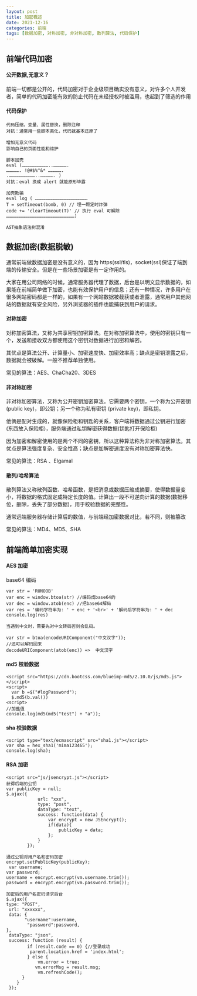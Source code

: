 ```yaml
---
layout: post
title: 加密概述
date: 2021-12-16
categories: 前端
tags: [数据加密, 对称加密, 非对称加密, 散列算法, 代码保护]
---
```


## 前端代码加密

#### 公开数据,无意义？

前端一切都是公开的，代码加密对于企业级项目确实没有意义，对许多个人开发者，简单的代码加密能有效的防止代码在未经授权时被滥用，也起到了筛选的作用

#### 代码保护

```
代码压缩，变量、属性替换，删除注释
对抗：通常用一些脚本美化，代码就基本还原了

增加无意义代码
影响自己的页面性能和维护

脚本加壳
eval (…………………………..…………….
……………. !@#$%^&* …………….
.…………………………..……………. )
对抗：eval 换成 alert 就能原形毕露

加壳欺骗
eval log ( ……………………………………………………
T = setTimeout(bomb, 0) // 埋一颗定时炸弹
code += 'clearTimeout(T)' // 执行 eval 可解除
……………………………………………………………………)

AST抽象语法树混淆
```

## 数据加密(数据脱敏)

通常前端做数据加密是没有意义的，因为 https(ssl/tls)，socket(ssl)保证了端到端的传输安全。但是在一些场景加密是有一定作用的。

大家在用公司网络的时候，通常服务器代理了数据，后台是以明文显示数据的，如果能在前端简单做下加密，也能有效保护用户的信息；还有一种情况，许多用户在很多网站密码都是一样的，如果有一个网站数据被截获或者泄露，通常用户其他网站的数据就有安全风险，另外浏览器的插件也能捕获到用户的请求。

#### 对称加密

对称加密算法，又称为共享密钥加密算法。在对称加密算法中，使用的密钥只有一个，发送和接收双方都使用这个密钥对数据进行加密和解密。

其优点是算法公开、计算量小、加密速度快、加密效率高；缺点是密钥泄露之后，数据就会被破解。一般不推荐单独使用。

常见的算法：AES、ChaCha20、3DES

#### 非对称加密

非对称加密算法，又称为公开密钥加密算法。它需要两个密钥，一个称为公开密钥 (public key)，即公钥；另一个称为私有密钥 (private key)，即私钥。

他俩是配对生成的，就像保险柜和钥匙的关系，客户端将数据通过公钥进行加密(东西放入保险柜)，服务端通过私钥解密获得数据(钥匙打开保险柜)

因为加密和解密使用的是两个不同的密钥，所以这种算法称为非对称加密算法。其优点是算法强度复杂、安全性高；缺点是加解密速度没有对称加密算法快。

常见的算法：RSA 、Elgamal

#### 散列/哈希算法

散列算法又称散列函数、哈希函数，是把消息或数据压缩成摘要，使得数据量变小，将数据的格式固定成特定长度的值。计算出一段不可逆向计算的数据(数据移位，删除，丢失了部分数据)，用于校验数据的完整性。

通常远端服务器存储计算后的数值，与前端经加密数据对比，若不同，则被篡改

常见的算法：MD4、MD5、SHA

## 前端简单加密实现

#### AES 加密

base64 编码

```
var str = 'RUNOOB'
var enc = window.btoa(str) //编码成base64的
var dec = window.atob(enc) //把base64解码
var res = '编码字符串为: ' + enc + '<br>' + '解码后字符串为: ' + dec
console.log(res)

当遇到中文时，需要先对中文转码否则会乱码。

var str = btoa(encodeURIComponent("中文汉字"));
//还可以解码回来
decodeURIComponent(atob(enc)) =>  中文汉字
```

#### md5 校验数据

```
<script src="https://cdn.bootcss.com/blueimp-md5/2.10.0/js/md5.js"></script>
<script>
  var b =$("#logPassword");
  $.md5(b.val())
<script>
//加盐值
console.log(md5(md5("test") + "a"));
```

#### sha 校验数据

```
<script type="text/ecmascript" src="sha1.js"></script>
var sha = hex_sha1('mima123465');
console.log(sha);
```

#### RSA 加密

```
<script src="js/jsencrypt.js"></script>
获得后端的公钥
var publicKey = null;
$.ajax({
            url: "xxx",
            type: "post",
            dataType: "text",
            success: function(data) {
                var encrypt = new JSEncrypt();
                if(data){
                    publicKey = data;
                };
            }
        });

通过公钥对用户名和密码加密
encrypt.setPublicKey(publicKey);
 var username;
var password;
username = encrypt.encrypt(vm.username.trim());
password = encrypt.encrypt(vm.password.trim());

加密后的用户名密码请求后台
$.ajax({
type: "POST",
 url: "xxxxxx",
 data: {
       "username":username,
		"password":password,
},
 dataType: "json",
 success: function (result) {
        if (result.code == 0) {//登录成功
         parent.location.href = 'index.html';
        } else {
            vm.error = true;
           vm.errorMsg = result.msg;
            vm.refreshCode();
      }
    }
 });
```
